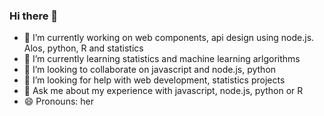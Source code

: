 ### Hi there 👋

<!--
**fanyak/fanyak** is a ✨ _special_ ✨ repository because its `README.md` (this file) appears on your GitHub profile.

Here are some ideas to get you started:
-->
- 🔭 I’m currently working on web components, api design using node.js. Alos, python, R and statistics
- 🌱 I’m currently learning statistics and machine learning arlgorithms
- 👯 I’m looking to collaborate on javascript and node.js, python
- 🤔 I’m looking for help with web development, statistics projects
- 💬 Ask me about my experience with javascript, node.js, python or R
- 😄 Pronouns: her

